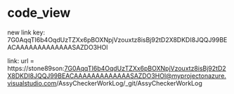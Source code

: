 # code_view



new link key: 7G0AqqTI6b4OqdUzTZXx6pBOXNpjVzouxtz8isBj92tD2X8DKDI8JQQJ99BEACAAAAAAAAAAAAASAZDO3HOl

link: 	url = https://stone89son:7G0AqqTI6b4OqdUzTZXx6pBOXNpjVzouxtz8isBj92tD2X8DKDI8JQQJ99BEACAAAAAAAAAAAAASAZDO3HOl@myprojectonazure.visualstudio.com/AssyCheckerWorkLog/_git/AssyCheckerWorkLog
